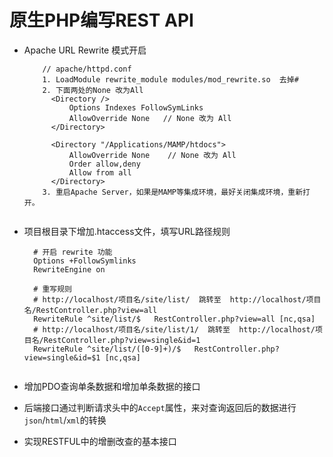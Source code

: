 # 原生PHP编写REST API

* Apache URL Rewrite 模式开启

  ```
      // apache/httpd.conf
      1. LoadModule rewrite_module modules/mod_rewrite.so  去掉#
      2. 下面两处的None 改为All
        <Directory />
            Options Indexes FollowSymLinks
            AllowOverride None   // None 改为 All
        </Directory>

        <Directory "/Applications/MAMP/htdocs">
            AllowOverride None    // None 改为 All
            Order allow,deny
            Allow from all
        </Directory>
      3. 重启Apache Server，如果是MAMP等集成环境，最好关闭集成环境，重新打开。
      
  ```


* 项目根目录下增加.htaccess文件，填写URL路径规则

  ```
    # 开启 rewrite 功能
    Options +FollowSymlinks
    RewriteEngine on

    # 重写规则
    # http://localhost/项目名/site/list/  跳转至  http://localhost/项目名/RestController.php?view=all
    RewriteRule ^site/list/$   RestController.php?view=all [nc,qsa]
    # http://localhost/项目名/site/list/1/  跳转至  http://localhost/项目名/RestController.php?view=single&id=1
    RewriteRule ^site/list/([0-9]+)/$   RestController.php?view=single&id=$1 [nc,qsa]


  ```

* 增加PDO查询单条数据和增加单条数据的接口 

* 后端接口通过判断请求头中的`Accept`属性，来对查询返回后的数据进行`json`/`html`/`xml`的转换

* 实现RESTFUL中的增删改查的基本接口